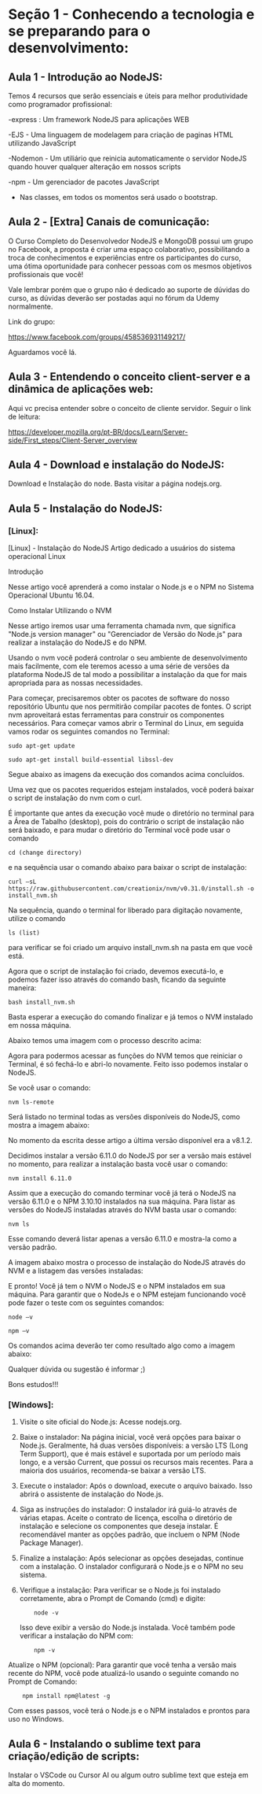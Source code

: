 # Seção 1  - Conhecendo a tecnologia e se preparando para o desenvolvimento:
## Aula 1 - Introdução ao NodeJS:

Temos 4 recursos que serão essenciais e úteis para melhor produtividade como programador profissional:

-express : Um framework NodeJS para aplicações WEB

-EJS - Uma linguagem de modelagem para criação de paginas HTML utilizando JavaScript

-Nodemon - Um utiliário que reinicia automaticamente o servidor NodeJS quando houver qualquer alteração em nossos scripts

-npm - Um gerenciador de pacotes JavaScript

- Nas classes, em todos os momentos será usado o bootstrap.

## Aula 2 - [Extra] Canais de comunicação:
O Curso Completo do Desenvolvedor NodeJS e MongoDB possui um grupo no Facebook, a proposta é criar uma espaço colaborativo, possibilitando a troca de conhecimentos e experiências entre os participantes do curso, uma ótima oportunidade para conhecer pessoas com os mesmos objetivos profissionais que você!

Vale lembrar porém que o grupo não é dedicado ao suporte de dúvidas do curso, as dúvidas deverão ser postadas aqui no fórum da Udemy normalmente.

Link do grupo:

https://www.facebook.com/groups/458536931149217/

Aguardamos você lá.

## Aula 3 - Entendendo o conceito client-server e a dinâmica de aplicações web: 
Aqui vc precisa entender sobre o conceito de cliente servidor. Seguir o link de leitura:

https://developer.mozilla.org/pt-BR/docs/Learn/Server-side/First_steps/Client-Server_overview

## Aula 4 - Download e instalação do NodeJS:
Download e Instalação do node. Basta visitar a página nodejs.org.

## Aula 5 - Instalação do NodeJS:

### [Linux]:
[Linux] - Instalação do NodeJS
Artigo dedicado a usuários do sistema operacional Linux

Introdução

Nesse artigo você aprenderá a como instalar o Node.js e o NPM no Sistema Operacional Ubuntu 16.04.

Como Instalar Utilizando o NVM

Nesse artigo iremos usar uma ferramenta chamada nvm, que significa "Node.js version manager" ou "Gerenciador de Versão do Node.js" para realizar a instalação do NodeJS e do NPM.

Usando o nvm você poderá controlar o seu ambiente de desenvolvimento mais facilmente, com ele teremos acesso a uma série de versões da plataforma NodeJS de tal modo a possibilitar a instalação da que for mais apropriada para as nossas necessidades.

Para começar, precisaremos obter os pacotes de software do nosso repositório Ubuntu que nos permitirão compilar pacotes de fontes. O script nvm aproveitará estas ferramentas para construir os componentes necessários. Para começar vamos abrir o Terminal do Linux, em seguida vamos rodar os seguintes comandos no Terminal:

    sudo apt-get update

    sudo apt-get install build-essential libssl-dev

Segue abaixo as imagens da execução dos comandos acima concluídos.

Uma vez que os pacotes requeridos estejam instalados, você poderá baixar o script de instalação do nvm com o curl.

É importante que antes da execução você mude o diretório no terminal para a Área de Tabalho (desktop), pois do contrário o script de instalação não será baixado, e para mudar o diretório do Terminal você pode usar o comando

    cd (change directory) 

e na sequência usar o comando abaixo para baixar o script de instalação:

    curl –sL https://raw.githubusercontent.com/creationix/nvm/v0.31.0/install.sh -o install_nvm.sh

Na sequência, quando o terminal for liberado para digitação novamente, utilize o comando

    ls (list) 

para verificar se foi criado um arquivo install_nvm.sh na pasta em que você está.

Agora que o script de instalação foi criado, devemos executá-lo, e podemos fazer isso através do comando bash, ficando da seguinte maneira:

    bash install_nvm.sh

Basta esperar a execução do comando finalizar e já temos o NVM instalado em nossa máquina.

Abaixo temos uma imagem com o processo descrito acima:

Agora para podermos acessar as funções do NVM temos que reiniciar o Terminal, é só fechá-lo e abri-lo novamente. Feito isso podemos instalar o NodeJS.

Se você usar o comando:

    nvm ls-remote

Será listado no terminal todas as versões disponíveis do NodeJS, como mostra a imagem abaixo:

No momento da escrita desse artigo a última versão disponível era a v8.1.2.

Decidimos instalar a versão 6.11.0 do NodeJS por ser a versão mais estável no momento, para realizar a instalação basta você usar o comando:

    nvm install 6.11.0

Assim que a execução do comando terminar você já terá o NodeJS na versão 6.11.0 e o NPM 3.10.10 instalados na sua máquina. Para listar as versões do NodeJS instaladas através do NVM basta usar o comando:

    nvm ls

Esse comando deverá listar apenas a versão 6.11.0 e mostra-la como a versão padrão.

A imagem abaixo mostra o processo de instalação do NodeJS através do NVM e a listagem das versões instaladas:

E pronto! Você já tem o NVM o NodeJS e o NPM instalados em sua máquina. Para garantir que o NodeJs e o NPM estejam funcionando você pode fazer o teste com os seguintes comandos:

    node –v

    npm –v

Os comandos acima deverão ter como resultado algo como a imagem abaixo:

Qualquer dúvida ou sugestão é informar ;)

Bons estudos!!!

### [Windows]:
1. Visite o site oficial do Node.js: Acesse nodejs.org.

2. Baixe o instalador: Na página inicial, você verá opções para baixar o Node.js. Geralmente, há duas versões disponíveis: a versão LTS (Long Term Support), que é mais estável e suportada por um período mais longo, e a versão Current, que possui os recursos mais recentes. Para a maioria dos usuários, recomenda-se baixar a versão LTS.

3. Execute o instalador: Após o download, execute o arquivo baixado. Isso abrirá o assistente de instalação do Node.js.

4. Siga as instruções do instalador: O instalador irá guiá-lo através de várias etapas. Aceite o contrato de licença, escolha o diretório de instalação e selecione os componentes que deseja instalar. É recomendável manter as opções padrão, que incluem o NPM (Node Package Manager).

5. Finalize a instalação: Após selecionar as opções desejadas, continue com a instalação. O instalador configurará o Node.js e o NPM no seu sistema.

6. Verifique a instalação:
    Para verificar se o Node.js foi instalado corretamente, abra o Prompt de Comando (cmd) e digite:

           node -v

    Isso deve exibir a versão do Node.js instalada. Você também pode verificar a instalação do NPM com:

           npm -v

Atualize o NPM (opcional):
    Para garantir que você tenha a versão mais recente do NPM, você pode atualizá-lo usando o seguinte comando no Prompt de Comando:

        npm install npm@latest -g

Com esses passos, você terá o Node.js e o NPM instalados e prontos para uso no Windows.

## Aula 6 - Instalando o sublime text para criação/edição de scripts:
Instalar o VSCode ou Cursor AI ou algum outro sublime text que esteja em alta do momento.